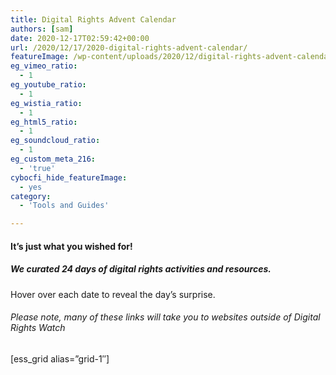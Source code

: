 ```yaml
---
title: Digital Rights Advent Calendar
authors: [sam]
date: 2020-12-17T02:59:42+00:00
url: /2020/12/17/2020-digital-rights-advent-calendar/
featureImage: /wp-content/uploads/2020/12/digital-rights-advent-calendar-23.png
eg_vimeo_ratio:
  - 1
eg_youtube_ratio:
  - 1
eg_wistia_ratio:
  - 1
eg_html5_ratio:
  - 1
eg_soundcloud_ratio:
  - 1
eg_custom_meta_216:
  - 'true'
cybocfi_hide_featureImage:
  - yes
category:
  - 'Tools and Guides'

---
```

#### It&#8217;s just what you wished for!

##### We curated 24 days of digital rights activities and resources.
Hover over each date to reveal the day&#8217;s surprise.

###### Please note, many of these links will take you to websites outside of Digital Rights Watch

[ess_grid alias=&#8221;grid-1&#8243;]
